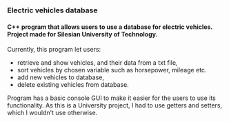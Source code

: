 ### Electric vehicles database 

#### C++ program that allows users to use a database for electric vehicles. Project made for Silesian University of Technology.

Currently, this program let users:

- retrieve and show vehicles, and their data from a txt file,
- sort vehicles by chosen variable such as horsepower, mileage etc.
- add new vehicles to database,
- delete existing vehicles from database.


Program has a basic console GUI to make it easier for the users to use its functionality.
As this is a University project, I had to use getters and setters, which I wouldn't use otherwise.
